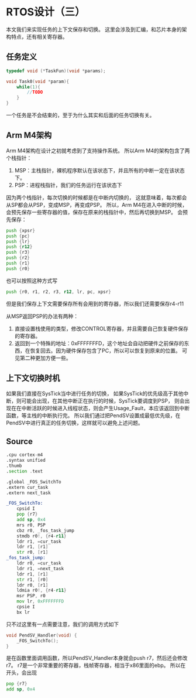 # RTOS设计（三）
本文我们来实现任务的上下文保存和切换。
这里会涉及到汇编，和芯片本身的架构特点，还有相关寄存器。

## 任务定义
```c
typedef void (*TaskFun)(void *params);

void Task0(void *param){
    while(1){
        //TODO
    }
}
```
一个任务是不会结束的，至于为什么其实和后面的任务切换有关。

## Arm M4架构
Arm M4架构在设计之初就考虑到了支持操作系统。
所以Arm M4的架构包含了两个栈指针：
1. MSP：主栈指针，裸机程序默认在该状态下，并且所有的中断一定在该状态下。
2. PSP：进程栈指针，我们的任务运行在该状态下

因为两个栈指针，每次切换的时候都是在中断内切换的，
这就意味着，每次都会从SP都会从PSP，变成MSP，再变成PSP。
所以，Arm M4在进入中断的时候，会预先保存一些寄存器的值，保存在原来的栈指针中，然后再切换到MSP。
会预先保存：
```asm
push {xpsr}
push {pc}
push {lr}
push {r12}
push {r3}
push {r2}
push {r1}
push {r0}
```
也可以按照这种方式写
```asm
push {r0, r1, r2, r3, r12, lr, pc, xpsr}
```
但是我们保存上下文需要保存所有会用到的寄存器，所以我们还需要保存r4-r11

从MSP返回PSP的办法有两种：
1. 直接设置栈使用的类型，修改CONTROL寄存器，并且需要自己恢复硬件保存的寄存器。
2. 返回到一个特殊的地址：0xFFFFFFFD，这个地址会自动把硬件之前保存的东西，在恢复回去。因为硬件保存包含了PC，所以可以恢复到原来的位置。
可见第二种更加方便一些。

## 上下文切换时机
如果我们直接在SysTick当中进行任务的切换，
如果SysTick的优先级高于其他中断，则可能会出现，在其他中断正在执行的时候，SysTick要调度到PSP，
则会出现在在中断活跃的时候进入线程状态，则会产生Usage_Fault，本应该返回到中断函数，等主栈的中断执行完。
所以我们通过把PendSV设置成最低优先级，在PendSV中进行真正的任务切换，这样就可以避免上述问题。

## Source
```asm
.cpu cortex-m4
.syntax unified
.thumb
.section .text

.global _FOS_SwitchTo
.extern cur_task
.extern next_task

_FOS_SwitchTo:
    cpsid I
    pop {r7}
    add sp, 0x4
    mrs r0, PSP
    cbz r0, _fos_task_jump
    stmdb r0!, {r4-r11}
    ldr r1, =cur_task
    ldr r1, [r1]
    str r0, [r1]
_fos_task_jump:
    ldr r0, =cur_task
    ldr r1, =next_task
    ldr r1, [r1]
    str r1, [r0]
    ldr r0, [r1]
    ldmia r0!, {r4-r11}
    msr PSP, r0
    mov lr, 0xFFFFFFFD
    cpsie I
    bx lr
```
只不过这里有一点需要注意，我们的调用方式如下
```c
void PendSV_Handler(void) {
	_FOS_SwitchTo();
}
```
是在函数里面调用函数，所以PendSV_Handler本身就会push r7，然后还会修改r7。
r7是一个非常重要的寄存器，栈帧寄存器，相当于x86里面的ebp。
所以在开头，会出现
```asm
pop {r7}
add sp, 0x4
```